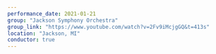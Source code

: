 ```yaml
---
performance_date: 2021-01-21
group: "Jackson Symphony Orchestra"
group_link: "https://www.youtube.com/watch?v=2Fv9iMcjgGQ&t=413s"
location: "Jackson, MI"
conductor: true
---
```

